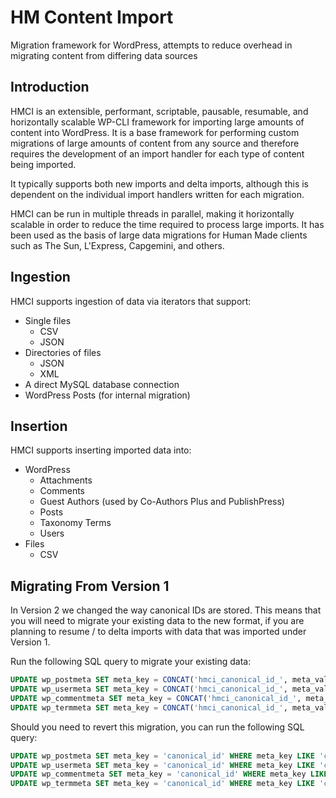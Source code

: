 # HM Content Import

Migration framework for WordPress, attempts to reduce overhead in migrating content from differing data sources

## Introduction

HMCI is an extensible, performant, scriptable, pausable, resumable, and horizontally scalable WP-CLI framework for importing large amounts of content into WordPress. It is a base framework for performing custom migrations of large amounts of content from any source and therefore requires the development of an import handler for each type of content being imported.

It typically supports both new imports and delta imports, although this is dependent on the individual import handlers written for each migration.

HMCI can be run in multiple threads in parallel, making it horizontally scalable in order to reduce the time required to process large imports. It has been used as the basis of large data migrations for Human Made clients such as The Sun, L'Express, Capgemini, and others.

## Ingestion

HMCI supports ingestion of data via iterators that support:

* Single files
  - CSV
  - JSON
* Directories of files
  - JSON
  - XML
* A direct MySQL database connection
* WordPress Posts (for internal migration)

## Insertion

HMCI supports inserting imported data into:

* WordPress
  - Attachments
  - Comments
  - Guest Authors (used by Co-Authors Plus and PublishPress)
  - Posts
  - Taxonomy Terms
  - Users
* Files
  - CSV

## Migrating From Version 1

In Version 2 we changed the way canonical IDs are stored. This means that you will need to migrate your existing data to the new format, if you are planning to resume / to delta imports with data that was imported under Version 1.

Run the following SQL query to migrate your existing data:

```sql
UPDATE wp_postmeta SET meta_key = CONCAT('hmci_canonical_id_', meta_value) WHERE meta_key = 'hmci_canonical_id';
UPDATE wp_usermeta SET meta_key = CONCAT('hmci_canonical_id_', meta_value) WHERE meta_key = 'hmci_canonical_id';
UPDATE wp_commentmeta SET meta_key = CONCAT('hmci_canonical_id_', meta_value) WHERE meta_key = 'hmci_canonical_id';
UPDATE wp_termmeta SET meta_key = CONCAT('hmci_canonical_id_', meta_value) WHERE meta_key = 'hmci_canonical_id';
```

Should you need to revert this migration, you can run the following SQL query:

```sql
UPDATE wp_postmeta SET meta_key = 'canonical_id' WHERE meta_key LIKE 'canonical_id_%';
UPDATE wp_usermeta SET meta_key = 'canonical_id' WHERE meta_key LIKE 'canonical_id_%';
UPDATE wp_commentmeta SET meta_key = 'canonical_id' WHERE meta_key LIKE 'canonical_id_%';
UPDATE wp_termmeta SET meta_key = 'canonical_id' WHERE meta_key LIKE 'canonical_id_%';
```
